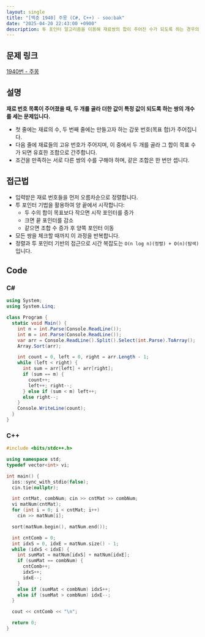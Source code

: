 ```yaml
---
layout: single
title: "[백준 1940] 주몽 (C#, C++) - soo:bak"
date: "2025-04-20 22:43:00 +0900"
description: 투 포인터 알고리즘을 이용해 재료쌍의 합이 주어진 수가 되도록 하는 경우의 수를 계산하는 백준 1940번 주몽 문제의 C# 및 C++ 풀이 및 해설
---
```


## 문제 링크
[1940번 - 주몽](https://www.acmicpc.net/problem/1940)

## 설명
**재료 번호 목록이 주어졌을 때, 두 개를 골라 더한 값이 특정 값이 되도록 하는 쌍의 개수를 세는 문제입니다.**
<br>

- 첫 줄에는 재료의 수, 두 번째 줄에는 만들고자 하는 갑옷 번호(목표 합)가 주어집니다.
- 다음 줄에 재료들의 고유 번호가 주어지며, 이 중에서 두 개를 골라 그 합이 목표 수가 되면 유효한 조합으로 간주합니다.
- 조건을 만족하는 서로 다른 쌍의 수를 구해야 하며, 같은 조합은 한 번만 셉니다.


## 접근법

- 입력받은 재료 번호들을 먼저 오름차순으로 정렬합니다.
- 투 포인터 기법을 활용하여 양 끝에서 시작합니다:
  - 두 수의 합이 목표보다 작으면 시작 포인터를 증가
  - 크면 끝 포인터를 감소
  - 같으면 조합 수 증가 후 양쪽 포인터 이동
- 모든 쌍을 체크할 때까지 이 과정을 반복합니다.
- 정렬과 투 포인터 기반의 접근으로 시간 복잡도는 `O(n log n)(정렬) + O(n)(탐색)` 입니다.

## Code

### C#
```csharp
using System;
using System.Linq;

class Program {
  static void Main() {
    int n = int.Parse(Console.ReadLine());
    int m = int.Parse(Console.ReadLine());
    var arr = Console.ReadLine().Split().Select(int.Parse).ToArray();
    Array.Sort(arr);

    int count = 0, left = 0, right = arr.Length - 1;
    while (left < right) {
      int sum = arr[left] + arr[right];
      if (sum == m) {
        count++;
        left++; right--;
      } else if (sum < m) left++;
      else right--;
    }
    Console.WriteLine(count);
  }
}
```

### C++
```cpp
#include <bits/stdc++.h>

using namespace std;
typedef vector<int> vi;

int main() {
  ios::sync_with_stdio(false);
  cin.tie(nullptr);

  int cntMat, combNum; cin >> cntMat >> combNum;
  vi matNum(cntMat);
  for (int i = 0; i < cntMat; i++)
    cin >> matNum[i];

  sort(matNum.begin(), matNum.end());

  int cntComb = 0;
  int idxS = 0, idxE = matNum.size() - 1;
  while (idxS < idxE) {
    int sumMat = matNum[idxS] + matNum[idxE];
    if (sumMat == combNum) {
      cntComb++;
      idxS++;
      idxE--;
    }
    else if (sumMat < combNum) idxS++;
    else if (sumMat > combNum) idxE--;
  }

  cout << cntComb << "\n";

  return 0;
}
```
